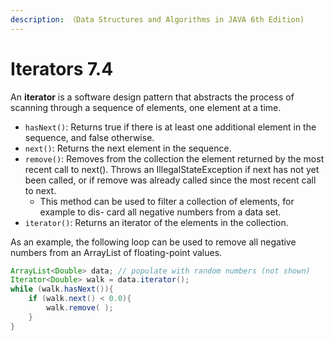 ```yaml
---
description: （Data Structures and Algorithms in JAVA 6th Edition)
---
```


# Iterators 7.4

An **iterator** is a software design pattern that abstracts the process of scanning through a sequence of elements, one element at a time.

* `hasNext()`: Returns true if there is at least one additional element in the sequence, and false otherwise.
* `next()`: Returns the next element in the sequence.
* `remove()`: Removes from the collection the element returned by the most recent call to next\(\). Throws an IllegalStateException if next has not yet been called, or if remove was already called since the most recent call to next.
  * This method can be used to filter a collection of elements, for example to dis- card all negative numbers from a data set.
* `iterator()`: Returns an iterator of the elements in the collection.

As an example, the following loop can be used to remove all negative numbers from an ArrayList of floating-point values.

```java
ArrayList<Double> data; // populate with random numbers (not shown) 
Iterator<Double> walk = data.iterator();
while (walk.hasNext()){
    if (walk.next() < 0.0){
        walk.remove( );
    }
}
        
```

